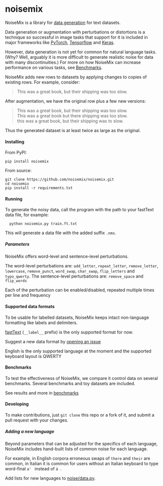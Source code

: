 # noisemix

NoiseMix is a library for [data generation](http://cs231n.stanford.edu/reports/2017/pdfs/300.pdf) for text datasets.

Data generation or augmentation with perturbations or distortions is a technique so successful in image tasks that support for it is included in major frameworks like [PyTorch](http://pytorch.org/tutorials/beginner/data_loading_tutorial.html#transforms), [Tensorflow](https://www.tensorflow.org/tutorials/deep_cnn#convolutional-neural-networks) and [Keras](https://keras.io/preprocessing/image/).

However, data generation is not yet for common for natural language tasks.  (Why?  Well, arguably it is more difficult to generate realistic noise for data with many discontinuities.)  For more on how NoiseMix can increase performance on various tasks, see [Benchmarks](#benchmarks).

NoiseMix adds new rows to datasets by applying changes to copies of existing rows.  For example, consider:
> This was a great book, but their shipping was too slow.  

After augmentation, we have the original row plus a few new versions:  
> This was a great book, but their shipping was too slow.  
> This was a great book but there shipping was too slow.  
> this was a great book, but their shipping was to slow.  

Thus the generated dataset is at least twice as large as the original.

#### Installing

From PyPI:
```
pip install noisemix
```

From source:
```
git clone https://github.com/noisemix/noisemix.git
cd noisemix
pip install -r requirements.txt
```

#### Running
To generate the noisy data, call the program with the path to your fastText data file, for example:
```
  python noisemix.py train.ft.txt
```
This will generate a data file with the added suffix `.nmx`.

##### Parameters

NoiseMix offers word-level and sentence-level perturbations.

The word-level perturbations are:
`add_letter`, `repeat_letter`, `remove_letter`, `lowercase`, `remove_punct`, `word_swap`, `char_swap`, `flip_letters` and `typo_qwerty`.
The sentence-level perturbations are:
`remove_space` and `flip_words`

Each of the perturbation can be enabled/disabled, repeated multiple times per line and frequency

#### Supported data formats

To be usable for labelled datasets, NoiseMix keeps intact non-language formatting like labels and delimiters.

[fastText](https://fasttext.cc/) (`__label__` prefix) is the only supported format for now.

Suggest a new data format by [opening an issue](../../issues/new?title=Support+for+new+data+format)

English is the only supported language at the moment and the supported keyboard layout is QWERTY

#### Benchmarks

To test the effectiveness of NoiseMix, we compare it control data on several benchmarks.  Several benchmarks and toy datasets are included.

See results and more in [benchmarks](benchmarks/)

#### Developing

To make contributions, just `git clone` this repo or a fork of it, and submit a pull request with your changes.

##### Adding a new language

Beyond parameters that can be adjusted for the specifics of each language, NoiseMix includes hand-built lists of common noise for each language.

For example, in English corpora erroneous swaps of `there` and `their` are common, in Italian it is common for users without an Italian keyboard to type word-final `a' ` instead of `á `.

Add lists for new languages to [noise/data.py](noise/data.py).
